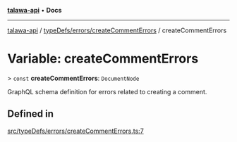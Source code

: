 [**talawa-api**](../../../../README.md) • **Docs**

***

[talawa-api](../../../../modules.md) / [typeDefs/errors/createCommentErrors](../README.md) / createCommentErrors

# Variable: createCommentErrors

\> `const` **createCommentErrors**: `DocumentNode`

GraphQL schema definition for errors related to creating a comment.

## Defined in

[src/typeDefs/errors/createCommentErrors.ts:7](https://github.com/PalisadoesFoundation/talawa-api/blob/f9e8275b1ddff2d3edcec79ee3b37c07998f6cc3/src/typeDefs/errors/createCommentErrors.ts#L7)
